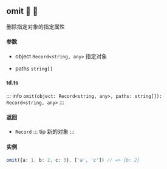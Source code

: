 ## omit :tada: :100: 
删除指定对象的指定属性
#### 参数 
- object `Record<string, any>` 指定对象
 
- paths `string[]`  
#### td.ts
::: info
`omit(object: Record<string, any>, paths: string[]): Record<string, any>`
:::
#### 返回 
- `Record` 
::: tip
新的对象
:::
#### 实例 
```ts
omit({a: 1, b: 2, c: 3}, ['a', 'c']) // => {b: 2}
```
